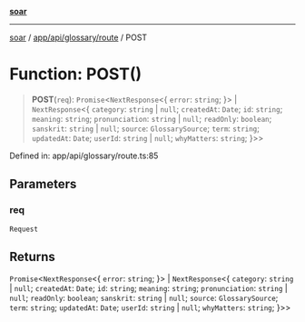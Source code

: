 [**soar**](../../../../../README.md)

***

[soar](../../../../../modules.md) / [app/api/glossary/route](../README.md) / POST

# Function: POST()

> **POST**(`req`): `Promise`\<`NextResponse`\<\{ `error`: `string`; \}\> \| `NextResponse`\<\{ `category`: `string` \| `null`; `createdAt`: `Date`; `id`: `string`; `meaning`: `string`; `pronunciation`: `string` \| `null`; `readOnly`: `boolean`; `sanskrit`: `string` \| `null`; `source`: `GlossarySource`; `term`: `string`; `updatedAt`: `Date`; `userId`: `string` \| `null`; `whyMatters`: `string`; \}\>\>

Defined in: app/api/glossary/route.ts:85

## Parameters

### req

`Request`

## Returns

`Promise`\<`NextResponse`\<\{ `error`: `string`; \}\> \| `NextResponse`\<\{ `category`: `string` \| `null`; `createdAt`: `Date`; `id`: `string`; `meaning`: `string`; `pronunciation`: `string` \| `null`; `readOnly`: `boolean`; `sanskrit`: `string` \| `null`; `source`: `GlossarySource`; `term`: `string`; `updatedAt`: `Date`; `userId`: `string` \| `null`; `whyMatters`: `string`; \}\>\>

